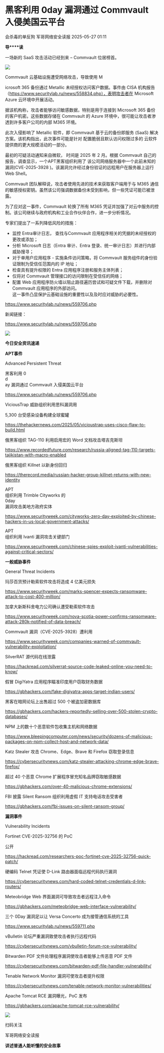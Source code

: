 #  黑客利用 0day 漏洞通过 Commvault 入侵美国云平台   
会杀毒的单反狗  军哥网络安全读报   2025-05-27 01:11  
  
**导****读**  
  
  
  
一场新的 SaaS 攻击活动已经到来 – Commvault 位居榜首。  
  
![](https://mmbiz.qpic.cn/mmbiz_jpg/AnRWZJZfVaHjxGD6u56cVoOOcCGj6OkuHZ53OGTxzk6E0L1PjZ1pEibrfxLs0wDz6nibxVlUTYWwuMEkZ6ZtaBUQ/640?wx_fmt=webp&from=appmsg "")  
  
  
Commvault 云基础设施遭受网络攻击，导致使用 M  
  
icrosoft 365 备份通过 Metallic 未经授权访问客户数据。事件由 CISA 机构报告（https://www.securitylab.ru/news/558834.php），表明攻击者在 Microsoft Azure 云环境中开展活动。  
  
  
据该机构称，攻击者能够访问敏感数据，特别是用于连接到 Microsoft 365 备份的客户机密。这些数据存储在 Commvault 的 Azure 环境中，很可能让攻击者渗透到许多客户公司的内部 M365 环境。  
  
  
此次入侵影响了 Metallic 软件，即 Commvault 基于云的备份即服务 (SaaS) 解决方案。该机构指出，此次事件可能是针对 配置脆弱且默认访问权限过多的 云软件提供商的更大规模活动的一部分。  
  
  
最初的可疑活动通知来自微软， 时间是 2025 年 2 月。根据 Commvault 自己的报告，调查显示，一个APT黑客组织利用了 该公司网络服务器中一个此前未知的漏洞(CVE-2025-3928 )。该漏洞允许经过身份验证的远程用户在服务器上运行 Web Shell。  
  
  
Commvault 团队解释说，攻击者使用先进的技术来获取客户端用于与 M365 通信的敏感授权密钥。虽然该公司强调数据备份未受到影响，但一些凭证可能已被泄露。  
  
  
为了应对这一事件，Commvault 轮换了所有 M365 凭证并加强了对云中服务的控制。该公司继续与政府机构和工业合作伙伴合作，进一步分析情况。  
  
  
专家们提出了一系列降低风险的措施：  
- 监控 Entra审计日志， 查找与Commvault 应用程序相关的凭据的未经授权的更改或添加；  
- 分析 Microsoft 日志（Entra 审计、Entra 登录、统一审计日志）并进行内部威胁搜寻；  
- 对于单用户应用程序 - 实施条件访问策略，将 Commvault 服务组件的身份验证限制为受信任范围内的 IP 地址；  
- 检查具有提升权限的 Entra 应用程序注册和服务主体列表；  
- 仅将对 Commvault 管理接口的访问限制在受信任的网络；  
- 配置 Web 应用程序防火墙以阻止路径遍历尝试和可疑文件下载，并删除对 Commvault 应用程序的外部访问。  
这一事件凸显保护云基础设施的重要性以及及时应对威胁的必要性。  
  
https://www.securitylab.ru/news/559706.php  
  
  
新闻链接：  
  
https://www.securitylab.ru/news/559706.php  
  
![](https://mmbiz.qpic.cn/mmbiz_svg/McYMgia19V0WHlibFPFtGclHY120OMhgwDUwJeU5D8KY3nARGC1mBpGMlExuV3bibicibJqMzAHnDDlNa5SZaUeib46xSzdeKIzoJA/640?wx_fmt=svg "")  
  
**今日安全资讯速递**  
  
  
  
**APT事件**  
  
  
Advanced Persistent Threat  
  
黑客利用 0  
d  
ay 漏洞通过 Commvault 入侵美国云平台  
  
https://www.securitylab.ru/news/559706.php  
  
  
ViciousTrap 威胁组织利用思科漏洞用  
  
5,300 台受感染设备构建全球蜜罐  
  
https://thehackernews.com/2025/05/vicioustrap-uses-cisco-flaw-to-build.html  
  
  
俄黑客组织 TAG-110 利用启用宏的 Word 文档攻击塔吉克斯坦  
  
https://www.recordedfuture.com/research/russia-aligned-tag-110-targets-tajikistan-with-macro-enabled  
  
  
俄黑客组织 Killnet 以新身份回归  
  
https://therecord.media/russian-hacker-group-killnet-returns-with-new-identity  
  
  
APT  
组织利用 Trimble Cityworks 的  
0day  
漏洞攻击美地方政府实体  
  
https://www.securityweek.com/cityworks-zero-day-exploited-by-chinese-hackers-in-us-local-government-attacks/  
  
  
APT  
组织利用 Ivanti 漏洞攻击关键部门  
  
https://www.securityweek.com/chinese-spies-exploit-ivanti-vulnerabilities-against-critical-sectors/  
  
  
  
**一般威胁事件**  
  
  
General Threat Incidents  
  
玛莎百货预计勒索软件攻击将造成 4 亿美元损失  
  
https://www.securityweek.com/marks-spencer-expects-ransomware-attack-to-cost-400-million/  
  
  
加拿大新斯科舍电力公司确认遭受勒索软件攻击  
  
https://www.securityweek.com/nova-scotia-power-confirms-ransomware-attack-280k-notified-of-data-breach/  
  
  
Commvault 漏洞（CVE-2025-3928）遭利用  
  
https://www.securityweek.com/companies-warned-of-commvault-vulnerability-exploitation/  
  
  
SilverRAT 源代码在线泄露  
  
https://hackread.com/silverrat-source-code-leaked-online-you-need-to-know/  
  
  
假冒 DigiYatra 应用程序瞄准印度用户窃取财务数据  
  
https://gbhackers.com/fake-digiyatra-apps-target-indian-users/  
  
  
黑客在暗网论坛上出售超过 500 个被盗加密数据库  
  
https://gbhackers.com/hackers-reportedly-selling-over-500-stolen-crypto-databases/  
  
  
NPM 上的数十个恶意软件包收集主机和网络数据  
  
https://www.bleepingcomputer.com/news/security/dozens-of-malicious-packages-on-npm-collect-host-and-network-data/  
  
  
Katz Stealer 攻击 Chrome、Edge、Brave 和 Firefox 窃取登录信息  
  
https://cybersecuritynews.com/katz-stealer-attacking-chrome-edge-brave-firefox/  
  
  
超过 40 个恶意 Chrome 扩展程序冒充知名品牌窃取敏感数据  
  
https://gbhackers.com/over-40-malicious-chrome-extensions/  
  
  
FBI 披露 Silent Ransom 组织利用虚假 IT 支持电话攻击受害者  
  
https://gbhackers.com/fbi-issues-on-silent-ransom-group/  
  
  
**漏洞事件**  
  
  
Vulnerability Incidents  
  
Fortinet CVE-2025-32756 的 PoC  
  
公开  
  
https://hackread.com/researchers-poc-fortinet-cve-2025-32756-quick-patch/  
  
  
硬编码 Telnet 凭证使 D-Link 路由器面临远程代码执行漏洞  
  
https://cybersecuritynews.com/hard-coded-telnet-credentials-d-link-routers/  
  
  
Meteobridge Web 界面漏洞可导致攻击者远程注入命令  
  
https://gbhackers.com/meteobridge-web-interface-vulnerability/  
  
  
三个 0Day 漏洞足以让 Versa Concerto 成为接管通信系统的工具  
  
https://www.securitylab.ru/news/559711.php  
  
  
vBulletin 论坛严重漏洞致使攻击者执行远程代码  
  
https://cybersecuritynews.com/vbulletin-forum-rce-vulnerability/  
  
  
Bitwarden PDF 文件处理程序漏洞使攻击者能够上传恶意 PDF 文件  
  
https://cybersecuritynews.com/bitwarden-pdf-file-handler-vulnerability/  
  
  
Tenable Network Monitor 漏洞可使攻击者提升权限  
  
https://cybersecuritynews.com/tenable-network-monitor-vulnerabilities/  
  
  
Apache Tomcat RCE 漏洞曝光，PoC 发布  
  
https://gbhackers.com/apache-tomcat-rce-vulnerability/  
  
![](https://mmbiz.qpic.cn/mmbiz_jpg/AnRWZJZfVaGC3gsJClsh4Fia0icylyBEnBywibdbkrLLzmpibfdnf5wNYzEUq2GpzfedMKUjlLJQ4uwxAFWLzHhPFQ/640?wx_fmt=jpeg "")  
  
扫码关注  
  
军哥网络安全读报  
  
**讲述普通人能听懂的安全故事**  
  
